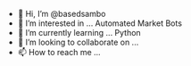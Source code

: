 - 👋 Hi, I’m @basedsambo
- 👀 I’m interested in ... Automated Market Bots
- 🌱 I’m currently learning ... Python
- 💞️ I’m looking to collaborate on ...
- 📫 How to reach me ...

<!---
basedsambo/basedsambo is a ✨ special ✨ repository because its `README.md` (this file) appears on your GitHub profile.
You can click the Preview link to take a look at your changes.
--->
